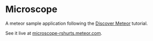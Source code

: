# Microscope

A meteor sample application following the [Discover Meteor](http://discovermeteor.com) tutorial.

See it live at [microscope-rshurts.meteor.com](http://microscope-rshurts.meteor.com/).
